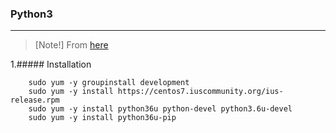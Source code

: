 ### Python3
-------------
>[Note!]
> From [here](https://www.digitalocean.com/community/tutorials/how-to-install-python-3-and-set-up-a-local-programming-environment-on-centos-7)

1.##### Installation

        sudo yum -y groupinstall development
        sudo yum -y install https://centos7.iuscommunity.org/ius-release.rpm
        sudo yum -y install python36u python-devel python3.6u-devel
        sudo yum -y install python36u-pip
